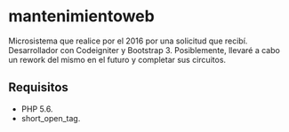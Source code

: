 # mantenimientoweb
Microsistema que realice por el 2016 por una solicitud que recibí. Desarrollador con Codeigniter y Bootstrap 3.
Posiblemente, llevaré a cabo un rework del mismo en el futuro y completar sus circuitos.

## Requisitos
* PHP 5.6.
* short_open_tag.
